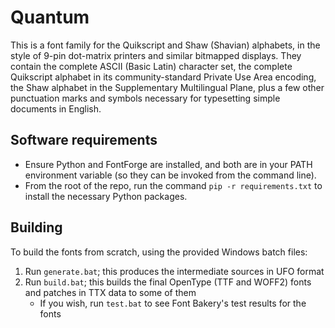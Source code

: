 # Quantum

This is a font family for the Quikscript and Shaw (Shavian) alphabets, in the style of 9-pin dot-matrix printers and similar bitmapped displays. They contain the complete ASCII (Basic Latin) character set, the complete Quikscript alphabet in its community-standard Private Use Area encoding, the Shaw alphabet in the Supplementary Multilingual Plane, plus a few other punctuation marks and symbols necessary for typesetting simple documents in English.

## Software requirements

- Ensure Python and FontForge are installed, and both are in your PATH environment variable (so they can be invoked from the command line).
- From the root of the repo, run the command `pip -r requirements.txt` to install the necessary Python packages.

## Building

To build the fonts from scratch, using the provided Windows batch files:

1. Run `generate.bat`; this produces the intermediate sources in UFO format
2. Run `build.bat`; this builds the final OpenType (TTF and WOFF2) fonts and patches in TTX data to some of them
   - If you wish, run `test.bat` to see Font Bakery's test results for the fonts